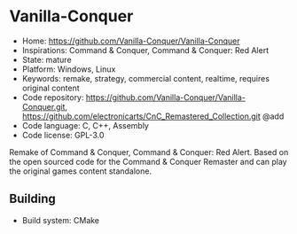 # Vanilla-Conquer

- Home: https://github.com/Vanilla-Conquer/Vanilla-Conquer
- Inspirations: Command & Conquer, Command & Conquer: Red Alert
- State: mature
- Platform: Windows, Linux
- Keywords: remake, strategy, commercial content, realtime, requires original content
- Code repository: https://github.com/Vanilla-Conquer/Vanilla-Conquer.git, https://github.com/electronicarts/CnC_Remastered_Collection.git @add
- Code language: C, C++, Assembly
- Code license: GPL-3.0

Remake of Command & Conquer, Command & Conquer: Red Alert.
Based on the open sourced code for the Command & Conquer Remaster and can play the original games content standalone.

## Building

- Build system: CMake

